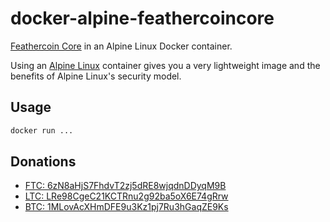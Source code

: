 # docker-alpine-feathercoincore

[Feathercoin Core](https://github.com/feathercoin/feathercoin) in an Alpine Linux Docker container.

Using an [Alpine Linux](https://www.alpinelinux.org/) container gives you a very lightweight image and the benefits of Alpine Linux's security model.

## Usage

```bash
docker run ...
```

## Donations

* [FTC: 6zN8aHjS7FhdvT2zj5dRE8wjqdnDDyqM9B](feathercoin:6zN8aHjS7FhdvT2zj5dRE8wjqdnDDyqM9B)
* [LTC: LRe98CgeC21KCTRnu2g92ba5oX6E74gRrw](litecoin:LRe98CgeC21KCTRnu2g92ba5oX6E74gRrw)
* [BTC: 1MLovAcXHmDFE9u3Kz1pj7Ru3hGaqZE9Ks](bitcoin:1MLovAcXHmDFE9u3Kz1pj7Ru3hGaqZE9Ks)
